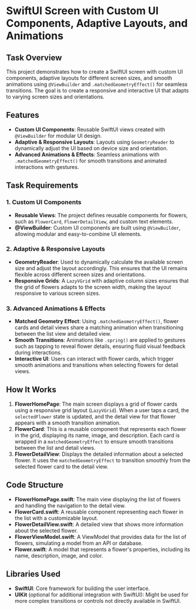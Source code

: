 # SwiftUI Screen with Custom UI Components, Adaptive Layouts, and Animations

## Task Overview
This project demonstrates how to create a SwiftUI screen with custom UI components, adaptive layouts for different screen sizes, and smooth animations using `@ViewBuilder` and `.matchedGeometryEffect()` for seamless transitions. The goal is to create a responsive and interactive UI that adapts to varying screen sizes and orientations.

## Features
- **Custom UI Components**: Reusable SwiftUI views created with `@ViewBuilder` for modular UI design.
- **Adaptive & Responsive Layouts**: Layouts using `GeometryReader` to dynamically adjust the UI based on device size and orientation.
- **Advanced Animations & Effects**: Seamless animations with `.matchedGeometryEffect()` for smooth transitions and animated interactions with gestures.

## Task Requirements
### 1. Custom UI Components
- **Reusable Views**: The project defines reusable components for flowers, such as `FlowerCard`, `FlowerDetailView`, and custom text elements.
- **@ViewBuilder**: Custom UI components are built using `@ViewBuilder`, allowing modular and easy-to-combine UI elements.

### 2. Adaptive & Responsive Layouts
- **GeometryReader**: Used to dynamically calculate the available screen size and adjust the layout accordingly. This ensures that the UI remains flexible across different screen sizes and orientations.
- **Responsive Grids**: A `LazyVGrid` with adaptive column sizes ensures that the grid of flowers adapts to the screen width, making the layout responsive to various screen sizes.

### 3. Advanced Animations & Effects
- **Matched Geometry Effect**: Using `.matchedGeometryEffect()`, flower cards and detail views share a matching animation when transitioning between the list view and detailed view.
- **Smooth Transitions**: Animations like `.spring()` are applied to gestures such as tapping to reveal flower details, ensuring fluid visual feedback during interactions.
- **Interactive UI**: Users can interact with flower cards, which trigger smooth animations and transitions when selecting flowers for detail views.

## How It Works
1. **FlowerHomePage**: The main screen displays a grid of flower cards using a responsive grid layout (`LazyVGrid`). When a user taps a card, the `selectedFlower` state is updated, and the detail view for that flower appears with a smooth transition animation.
2. **FlowerCard**: This is a reusable component that represents each flower in the grid, displaying its name, image, and description. Each card is wrapped in a `matchedGeometryEffect` to ensure smooth transitions between the list and detail views.
3. **FlowerDetailView**: Displays the detailed information about a selected flower. It uses the `matchedGeometryEffect` to transition smoothly from the selected flower card to the detail view.


## Code Structure

- **FlowerHomePage.swift**: The main view displaying the list of flowers and handling the navigation to the detail view.
- **FlowerCard.swift**: A reusable component representing each flower in the list with a customizable layout.
- **FlowerDetailView.swift**: A detailed view that shows more information about the selected flower.
- **FlowerViewModel.swift**: A ViewModel that provides data for the list of flowers, simulating a model from an API or database.
- **Flower.swift**: A model that represents a flower's properties, including its name, description, image, and color.

## Libraries Used
- **SwiftUI**: Core framework for building the user interface.
- **UIKit** (optional for additional integration with SwiftUI): Might be used for more complex transitions or controls not directly available in SwiftUI.


